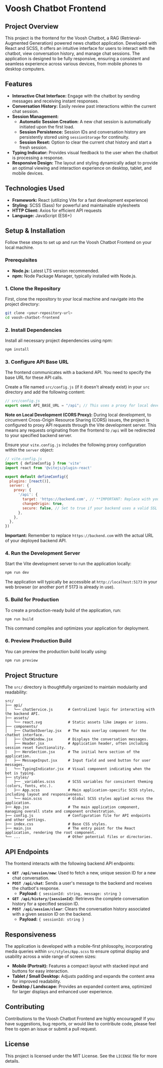 # Voosh Chatbot Frontend

## Project Overview

This project is the frontend for the Voosh Chatbot, a RAG (Retrieval-Augmented Generation) powered news chatbot application. Developed with React and SCSS, it offers an intuitive interface for users to interact with the chatbot, view conversation history, and manage chat sessions. The application is designed to be fully responsive, ensuring a consistent and seamless experience across various devices, from mobile phones to desktop computers.

## Features

*   **Interactive Chat Interface:** Engage with the chatbot by sending messages and receiving instant responses.
*   **Conversation History:** Easily review past interactions within the current chat session.
*   **Session Management:**
    *   **Automatic Session Creation:** A new chat session is automatically initiated upon the first load.
    *   **Session Persistence:** Session IDs and conversation history are persistently stored using `sessionStorage` for continuity.
    *   **Session Reset:** Option to clear the current chat history and start a fresh session.
*   **Typing Indicator:** Provides visual feedback to the user when the chatbot is processing a response.
*   **Responsive Design:** The layout and styling dynamically adapt to provide an optimal viewing and interaction experience on desktop, tablet, and mobile devices.

## Technologies Used

*   **Framework:** React (utilizing Vite for a fast development experience)
*   **Styling:** SCSS (Sass) for powerful and maintainable stylesheets
*   **HTTP Client:** Axios for efficient API requests
*   **Language:** JavaScript (ES6+)

## Setup & Installation

Follow these steps to set up and run the Voosh Chatbot Frontend on your local machine.

### Prerequisites

*   **Node.js:** Latest LTS version recommended.
*   **npm:** Node Package Manager, typically installed with Node.js.

### 1. Clone the Repository

First, clone the repository to your local machine and navigate into the project directory:

```bash
git clone <your-repository-url>
cd voosh-chatbot-frontend
```

### 2. Install Dependencies

Install all necessary project dependencies using npm:

```bash
npm install
```

### 3. Configure API Base URL

The frontend communicates with a backend API. You need to specify the base URL for these API calls.

Create a file named `src/config.js` (if it doesn't already exist) in your `src` directory and add the following content:

```javascript
// src/config.js
export const API_BASE_URL = "/api"; // This uses a proxy for local development
```

**Note on Local Development (CORS Proxy):**
During local development, to circumvent Cross-Origin Resource Sharing (CORS) issues, the project is configured to proxy API requests through the Vite development server. This means any requests originating from the frontend to `/api` will be redirected to your specified backend server.

Ensure your `vite.config.js` includes the following proxy configuration within the `server` object:

```javascript
// vite.config.js
import { defineConfig } from 'vite'
import react from '@vitejs/plugin-react'

export default defineConfig({
  plugins: [react()],
  server: {
    proxy: {
      '/api': {
        target: 'https://backend.com', // **IMPORTANT: Replace with your actual backend URL**
        changeOrigin: true,
        secure: false, // Set to true if your backend uses a valid SSL certificate
      },
    },
  },
})
```
**Important:** Remember to replace `https://backend.com` with the actual URL of your deployed backend API.

### 4. Run the Development Server

Start the Vite development server to run the application locally:

```bash
npm run dev
```

The application will typically be accessible at `http://localhost:5173` in your web browser (or another port if 5173 is already in use).

### 5. Build for Production

To create a production-ready build of the application, run:

```bash
npm run build
```

This command compiles and optimizes your application for deployment.

### 6. Preview Production Build

You can preview the production build locally using:

```bash
npm run preview
```

## Project Structure

The `src/` directory is thoughtfully organized to maintain modularity and readability: 

```
src/
├── api/
│   └── chatService.js       # Centralized logic for interacting with the backend API.
├── assets/
│   └── react.svg            # Static assets like images or icons.
├── components/
│   ├── ChatbotOverlay.jsx   # The main overlay component for the chatbot interface.
│   ├── ChatWindow.jsx       # Displays the conversation messages.
│   ├── Header.jsx           # Application header, often including session reset functionality.
│   ├── HeroSection.jsx      # The initial hero section of the application.
│   ├── MessageInput.jsx     # Input field and send button for user messages.
│   └── TypingIndicator.jsx  # Visual component indicating when the bot is typing.
├── styles/
│   ├── _variables.scss      # SCSS variables for consistent theming (colors, fonts, etc.).
│   ├── App.scss             # Main application-specific SCSS styles, including layout and responsiveness.
│   └── main.scss            # Global SCSS styles applied across the application.
├── App.jsx                  # The main application component, managing overall state and component orchestration.
├── config.js                # Configuration file for API endpoints and other settings.
├── index.css                # Base CSS styles.
├── main.jsx                 # The entry point for the React application, rendering the root component.
└── ...                      # Other potential files or directories.
```

## API Endpoints

The frontend interacts with the following backend API endpoints:

*   **`GET /api/session/new`**: Used to fetch a new, unique session ID for a new chat conversation.
*   **`POST /api/chat`**: Sends a user's message to the backend and receives the chatbot's response.
    *   **Payload:** `{ sessionId: string, message: string }`
*   **`GET /api/history/{sessionId}`**: Retrieves the complete conversation history for a specified session ID.
*   **`POST /api/session/clear`**: Clears the conversation history associated with a given session ID on the backend.
    *   **Payload:** `{ sessionId: string }`

## Responsiveness

The application is developed with a mobile-first philosophy, incorporating media queries within `src/styles/App.scss` to ensure optimal display and usability across a wide range of screen sizes:

*   **Mobile (Portrait):** Features a compact layout with stacked input and buttons for easy interaction.
*   **Tablet / Small Desktop:** Adjusts padding and expands the content area for improved readability.
*   **Desktop / Landscape:** Provides an expanded content area, optimized for larger displays and enhanced user experience.

## Contributing

Contributions to the Voosh Chatbot Frontend are highly encouraged! If you have suggestions, bug reports, or would like to contribute code, please feel free to open an issue or submit a pull request.

## License

This project is licensed under the MIT License. See the `LICENSE` file for more details.
